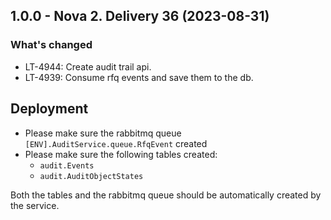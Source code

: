 ## 1.0.0 - Nova 2. Delivery 36 (2023-08-31)
### What's changed
* LT-4944: Create audit trail api.
* LT-4939: Consume rfq events and save them to the db.

## Deployment
* Please make sure the rabbitmq queue `[ENV].AuditService.queue.RfqEvent` created
* Please make sure the following tables created:
  * `audit.Events`
  * `audit.AuditObjectStates` 

Both the tables and the rabbitmq queue should be automatically created by the service.
